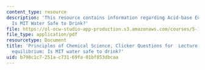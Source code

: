 ```yaml
---
content_type: resource
description: 'This resource contains information regarding Acid-base Equilibrium:
  Is MIT Water Safe to Drink?'
file: https://ol-ocw-studio-app-production.s3.amazonaws.com/courses/5-111sc-principles-of-chemical-science-fall-2014/b798c1c7251ac73169fa01bf853dbcaa_MIT5_111F14_Lec21Clkr.pdf
file_type: application/pdf
resourcetype: Document
title: 'Principles of Chemical Science, Clicker Questions for  Lecture 21: Acid-base
  equilibrium: Is MIT water safe to drink?'
uid: b798c1c7-251a-c731-69fa-01bf853dbcaa
---
```


